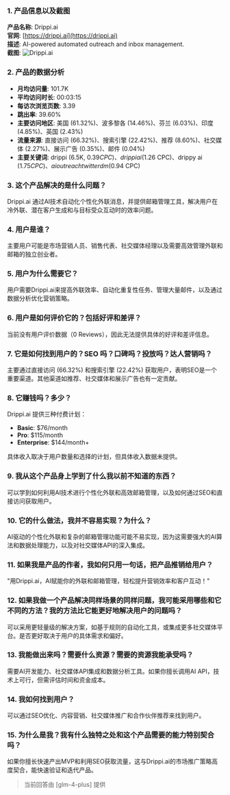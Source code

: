 ### 1. 产品信息以及截图

**产品名称**: Drippi.ai  
**官网**: [https://drippi.ai](https://drippi.ai)  
**描述**: AI-powered automated outreach and inbox management.  
**截图**: ![Drippi.ai](https://cdn-images.toolify.ai/170349991690096447.jpg)

### 2. 产品的数据分析

- **月均访问量**: 101.7K
- **平均访问时长**: 00:03:15
- **每访次浏览页数**: 3.39
- **跳出率**: 39.60%
- **主要访问地区**: 美国 (61.32%)、波多黎各 (14.46%)、芬兰 (6.03%)、印度 (4.85%)、英国 (2.43%)
- **流量来源**: 直接访问 (66.32%)、搜索引擎 (22.42%)、推荐 (8.60%)、社交媒体 (2.27%)、展示广告 (0.35%)、邮件 (0.04%)
- **主要关键词**: drippi (6.5K, $0.39 CPC)、drippi ai ($1.26 CPC)、drippy ai ($1.75 CPC)、ai outreach twitter dm ($0.94 CPC)

### 3. 这个产品解决的是什么问题？

Drippi.ai 通过AI技术自动化个性化外联消息，并提供邮箱管理工具，解决用户在冷外联、潜在客户生成和与目标受众互动时的效率问题。

### 4. 用户是谁？

主要用户可能是市场营销人员、销售代表、社交媒体经理以及需要高效管理外联和邮箱的独立创业者。

### 5. 用户为什么需要它？

用户需要Drippi.ai来提高外联效率、自动化重复性任务、管理大量邮件，以及通过数据分析优化营销策略。

### 6. 用户是如何评价它的？包括好评和差评？

当前没有用户评价数据（0 Reviews），因此无法提供具体的好评和差评信息。

### 7. 它是如何找到用户的？SEO 吗？口碑吗？投放吗？达人营销吗？

主要通过直接访问 (66.32%) 和搜索引擎 (22.42%) 获取用户，表明SEO是一个重要渠道。其他渠道如推荐、社交媒体和展示广告也有一定贡献。

### 8. 它赚钱吗？多少？

Drippi.ai 提供三种付费计划：
- **Basic**: $76/month
- **Pro**: $115/month
- **Enterprise**: $144/month+

具体收入取决于用户数量和选择的计划，但具体收入数据未提供。

### 9. 我从这个产品身上学到了什么我以前不知道的东西？

可以学到如何利用AI技术进行个性化外联和高效邮箱管理，以及如何通过SEO和直接访问获取用户。

### 10. 它的什么做法，我并不容易实现？为什么？

AI驱动的个性化外联和复杂的邮箱管理功能可能不易实现，因为这需要强大的AI算法和数据处理能力，以及对社交媒体API的深入集成。

### 11. 如果我是产品的作者，我如何只用一句话，把产品推销给用户？

"用Drippi.ai，AI赋能你的外联和邮箱管理，轻松提升营销效率和客户互动！"

### 12. 如果我做一个产品解决同样场景的同样问题，我可能采用哪些和它不同的方法？我的方法比它能更好地解决用户的问题吗？

可以采用更轻量级的解决方案，如基于规则的自动化工具，或集成更多社交媒体平台。是否更好取决于用户的具体需求和偏好。

### 13. 我能做出来吗？需要什么资源？需要的资源我能承受吗？

需要AI开发能力、社交媒体API集成和数据分析工具。如果你擅长调用AI API，技术上可行，但需评估时间和资金成本。

### 14. 我如何找到用户？

可以通过SEO优化、内容营销、社交媒体推广和合作伙伴推荐来找到用户。

### 15. 为什么是我？我有什么独特之处和这个产品需要的能力特别契合吗？

如果你擅长快速产出MVP和利用SEO获取流量，这与Drippi.ai的市场推广策略高度契合，能快速验证和迭代产品。

> 当前回答由 [glm-4-plus] 提供